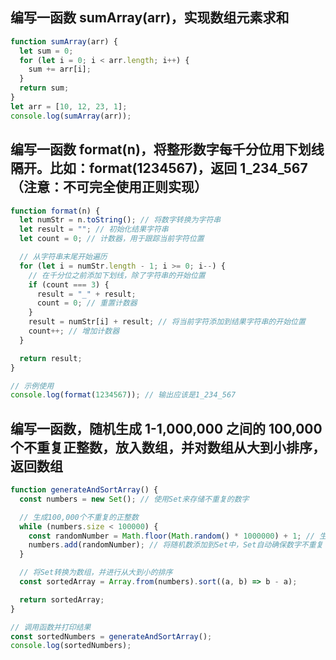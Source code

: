 ## 编写一函数 sumArray(arr)，实现数组元素求和

```javascript
function sumArray(arr) {
  let sum = 0;
  for (let i = 0; i < arr.length; i++) {
    sum += arr[i];
  }
  return sum;
}
let arr = [10, 12, 23, 1];
console.log(sumArray(arr));
```

## 编写一函数 format(n)，将整形数字每千分位用下划线隔开。比如：format(1234567)，返回 1_234_567（注意：不可完全使用正则实现）

```javascript
function format(n) {
  let numStr = n.toString(); // 将数字转换为字符串
  let result = ""; // 初始化结果字符串
  let count = 0; // 计数器，用于跟踪当前字符位置

  // 从字符串末尾开始遍历
  for (let i = numStr.length - 1; i >= 0; i--) {
    // 在千分位之前添加下划线，除了字符串的开始位置
    if (count === 3) {
      result = "_" + result;
      count = 0; // 重置计数器
    }
    result = numStr[i] + result; // 将当前字符添加到结果字符串的开始位置
    count++; // 增加计数器
  }

  return result;
}

// 示例使用
console.log(format(1234567)); // 输出应该是1_234_567
```

## 编写一函数，随机生成 1-1,000,000 之间的 100,000 个不重复正整数，放入数组，并对数组从大到小排序，返回数组

```javascript
function generateAndSortArray() {
  const numbers = new Set(); // 使用Set来存储不重复的数字

  // 生成100,000个不重复的正整数
  while (numbers.size < 100000) {
    const randomNumber = Math.floor(Math.random() * 1000000) + 1; // 生成1-1,000,000之间的随机数
    numbers.add(randomNumber); // 将随机数添加到Set中，Set自动确保数字不重复
  }

  // 将Set转换为数组，并进行从大到小的排序
  const sortedArray = Array.from(numbers).sort((a, b) => b - a);

  return sortedArray;
}

// 调用函数并打印结果
const sortedNumbers = generateAndSortArray();
console.log(sortedNumbers);
```
